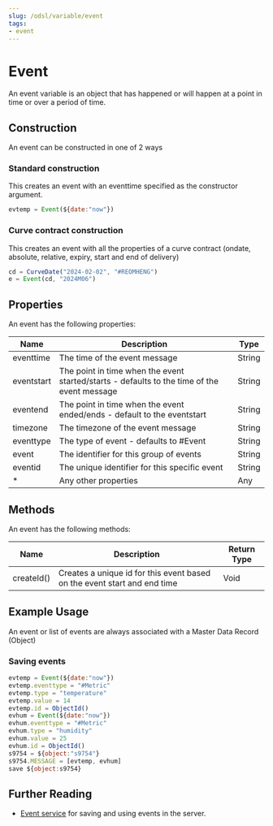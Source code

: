 ```yaml
---
slug: /odsl/variable/event
tags:
- event
---
```

Event
======

An event variable is an object that has happened or will happen at a point in time or over a period of time.

## Construction
An event can be constructed in one of 2 ways

### Standard construction

This creates an event with an eventtime specified as the constructor argument.

```js
evtemp = Event(${date:"now"})
``` 


### Curve contract construction

This creates an event with all the properties of a curve contract (ondate, absolute, relative, expiry, start and end of delivery)

```js
cd = CurveDate("2024-02-02", "#REOMHENG")
e = Event(cd, "2024M06")
```



## Properties
An event has the following properties:

|**Name**|**Description**|**Type**|
|-|-|-|
|eventtime|The time of the event message|String|
|eventstart|The point in time when the event started/starts - defaults to the time of the event message|String|
|eventend|The point in time when the event ended/ends - default to the eventstart|String|
|timezone|The timezone of the event message|String|
|eventtype|The type of event - defaults to #Event|String|
|event|The identifier for this group of events|String|
|eventid|The unique identifier for this specific event|String|
|*|Any other properties|Any|

## Methods
An event has the following methods:

|**Name**|**Description**|**Return Type**|
|-|-|-|
|createId()|Creates a unique id for this event based on the event start and end time|Void|

## Example Usage
An event or list of events are always associated with a Master Data Record (Object)

### Saving events

```js
evtemp = Event(${date:"now"})
evtemp.eventtype = "#Metric"
evtemp.type = "temperature"
evtemp.value = 14
evtemp.id = ObjectId()
evhum = Event(${date:"now"})
evhum.eventtype = "#Metric"
evhum.type = "humidity"
evhum.value = 25
evhum.id = ObjectId()
s9754 = ${object:"s9754"}
s9754.MESSAGE = [evtemp, evhum]
save ${object:s9754}
```

## Further Reading
* [Event service](/docs/odsl/service/event) for saving and using events in the server.